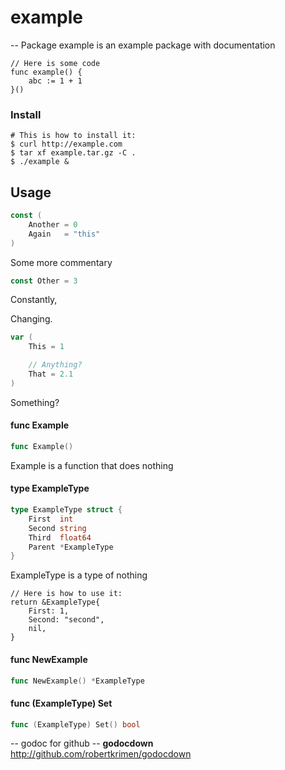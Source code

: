 # example
--
Package example is an example package with documentation

	// Here is some code
	func example() {
		abc := 1 + 1
	}()

### Install

	# This is how to install it:
	$ curl http://example.com
	$ tar xf example.tar.gz -C .
	$ ./example &

## Usage

```go
const (
	Another = 0
	Again   = "this"
)
```
Some more commentary

```go
const Other = 3
```
Constantly,

Changing.

```go
var (
	This = 1

	// Anything?
	That = 2.1
)
```
Something?

#### func  Example

```go
func Example()
```
Example is a function that does nothing

#### type ExampleType

```go
type ExampleType struct {
	First  int
	Second string
	Third  float64
	Parent *ExampleType
}
```

ExampleType is a type of nothing

    // Here is how to use it:
    return &ExampleType{
    	First: 1,
    	Second: "second",
    	nil,
    }

#### func  NewExample

```go
func NewExample() *ExampleType
```

#### func (ExampleType) Set

```go
func (ExampleType) Set() bool
```



--
godoc for github -- **godocdown** http://github.com/robertkrimen/godocdown
